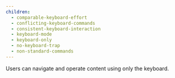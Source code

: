 ```yaml
---
children:
  - comparable-keyboard-effort
  - conflicting-keyboard-commands
  - consistent-keyboard-interaction
  - keyboard-mode
  - keyboard-only
  - no-keyboard-trap
  - non-standard-commands
---
```


Users can navigate and operate content using only the keyboard.
